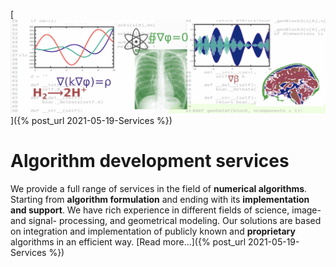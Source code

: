 [![Service](/pics/drawingS.png)]({% post_url 2021-05-19-Services %})
# Algorithm development services

We provide a full range of services in the field of __numerical algorithms__. Starting
from __algorithm formulation__ and ending with its __implementation and support__. 
We have rich experience in different fields of science, image- and signal- processing, 
and geometrical modeling. Our solutions are based on integration and implementation of 
publicly known and __proprietary__ algorithms in an efficient way.
[Read more...]({% post_url 2021-05-19-Services %})
